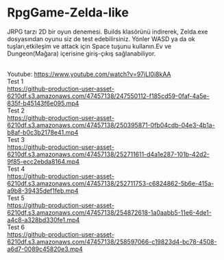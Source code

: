 # RpgGame-Zelda-like
JRPG tarzı 2D bir oyun denemesi. Builds klasörünü indirerek, Zelda.exe dosyasından oyunu siz de test edebilirsiniz. Yönler WASD ya da ok tuşları,etkileşim ve attack için Space tuşunu kullanın.Ev ve Dungeon(Mağara) içerisine giriş-çıkış sağlanabiliyor.<br><br>

Youtube: https://www.youtube.com/watch?v=97jLI0i8kAA<br>
Test 1 <br>
https://github-production-user-asset-6210df.s3.amazonaws.com/47457138/247550112-f185cd59-0faf-4a5e-835f-b45143f6e095.mp4 <br>
Test 2 <br>
https://github-production-user-asset-6210df.s3.amazonaws.com/47457138/250395871-0fb04cdb-04e3-4b1a-b8af-b0c3b2178e41.mp4 <br>
Test 3 <br>
https://github-production-user-asset-6210df.s3.amazonaws.com/47457138/252711611-d4a1e287-101b-42d2-9f85-ecc2ebda8164.mp4 <br>
Test 4 <br>
https://github-production-user-asset-6210df.s3.amazonaws.com/47457138/252711753-c6824862-5b6e-415a-a9b8-39435def1feb.mp4 <br>
Test 5 <br>
https://github-production-user-asset-6210df.s3.amazonaws.com/47457138/254872618-1a0aabb5-11e6-4de1-a4c8-a328bd330fe1.mp4 <br>
Test 6 <br>
https://github-production-user-asset-6210df.s3.amazonaws.com/47457138/258597066-c19823d4-bc78-4508-a6d7-0089c45820e3.mp4 <br>
